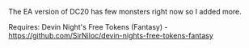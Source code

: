 The EA version of DC20 has few monsters right now so I added more.



Requires: Devin Night's Free Tokens (Fantasy) - https://github.com/SirNiloc/devin-nights-free-tokens-fantasy
